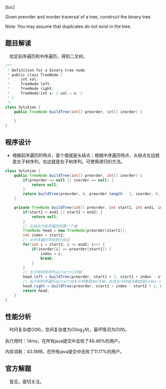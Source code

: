 [toc]

Given preorder and inorder traversal of a tree, construct the binary tree.

Note:
You may assume that duplicates do not exist in the tree.



## 题目解读

&emsp;给定前序遍历和中序遍历，得到二叉树。

```java
/**
 * Definition for a binary tree node.
 * public class TreeNode {
 *     int val;
 *     TreeNode left;
 *     TreeNode right;
 *     TreeNode(int x) { val = x; }
 * }
 */
class Solution {
    public TreeNode buildTree(int[] preorder, int[] inorder) {
        
    }
}
```

## 程序设计

* 根据前序遍历的特点，首个值就是头结点；根据中序遍历特点，头结点左边就是左子树序列，右边就是右子树序列。可使用递归的方法。

```java
class Solution {
    public TreeNode buildTree(int[] preorder, int[] inorder) {
        if(preorder == null || inorder == null) {
            return null;
        }
        return buildTree(preorder, 0, preorder.length - 1, inorder, 0, inorder.length - 1);
    }

    private TreeNode buildTree(int[] preorder, int start1, int end1, int[] inorder, int start2, int end2) {
        if(start1 > end1 || start2 > end2) {
            return null;
        }
        // 头结点为前序遍历的第一个值
        TreeNode head = new TreeNode(preorder[start1]);
        int index = start2;
        // 从中序遍历中找到头结点
        for(int i = start2; i <= end2; i++) {
            if(inorder[i] == preorder[start1]) {
                index = i;
                break;
            }
        }
        // 左子树前序序列从start+1开始
        head.left = buildTree(preorder, start1 + 1, start1 + index - start2, inorder, start2, index - 1);
        // 右子树前序遍历从start加左子树数目加1开始，此处左子树结点数就是index-start2
        head.right = buildTree(preorder, start1 + index - start2 + 1, end1, inorder, index + 1, end2);
        return head;
    }
}
```

## 性能分析

&emsp;时间复杂度$O(N)$，空间复杂度为$O(\log_2N)$，最坏情况为$O(N)$。

执行用时：14ms，在所有java提交中击败了46.46%的用户。

内存消耗：43.5MB，在所有java提交中击败了11.17%的用户。

## 官方解题

&emsp;暂无，密切关注。

